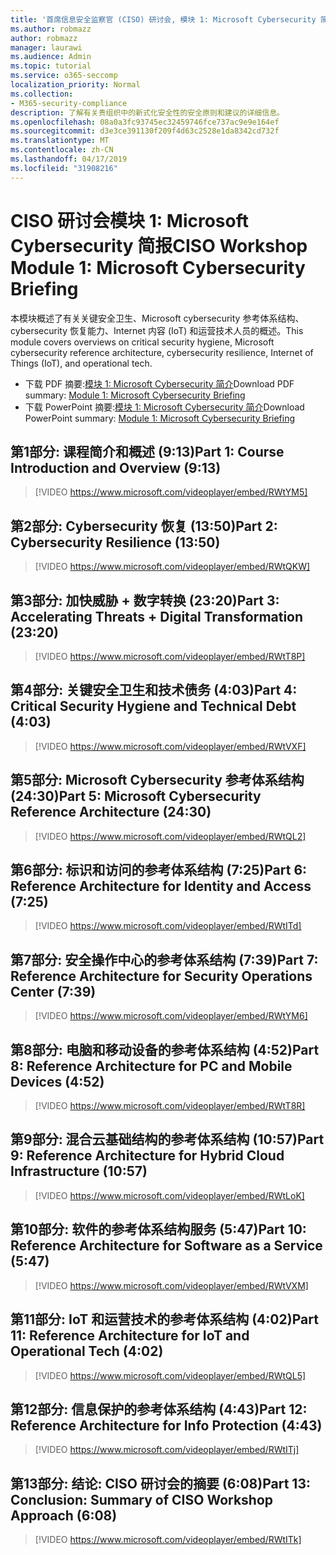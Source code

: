 ```yaml
---
title: '首席信息安全监察官 (CISO) 研讨会, 模块 1: Microsoft Cybersecurity 简报'
ms.author: robmazz
author: robmazz
manager: laurawi
ms.audience: Admin
ms.topic: tutorial
ms.service: o365-seccomp
localization_priority: Normal
ms.collection:
- M365-security-compliance
description: 了解有关贵组织中的新式化安全性的安全原则和建议的详细信息。
ms.openlocfilehash: 08a0a3fc93745ec32459746fce737ac9e9e164ef
ms.sourcegitcommit: d3e3ce391130f209f4d63c2528e1da8342cd732f
ms.translationtype: MT
ms.contentlocale: zh-CN
ms.lasthandoff: 04/17/2019
ms.locfileid: "31908216"
---
```

# <a name="ciso-workshop-module-1-microsoft-cybersecurity-briefing"></a><span data-ttu-id="17dcb-103">CISO 研讨会模块 1: Microsoft Cybersecurity 简报</span><span class="sxs-lookup"><span data-stu-id="17dcb-103">CISO Workshop Module 1: Microsoft Cybersecurity Briefing</span></span>

<span data-ttu-id="17dcb-104">本模块概述了有关关键安全卫生、Microsoft cybersecurity 参考体系结构、cybersecurity 恢复能力、Internet 内容 (IoT) 和运营技术人员的概述。</span><span class="sxs-lookup"><span data-stu-id="17dcb-104">This module covers overviews on critical security hygiene, Microsoft cybersecurity reference architecture, cybersecurity resilience, Internet of Things (IoT), and operational tech.</span></span>

- <span data-ttu-id="17dcb-105">下载 PDF 摘要:[模块 1: Microsoft Cybersecurity 简介](media/ciso-workshop-1-cybersecurity-briefing.pdf)</span><span class="sxs-lookup"><span data-stu-id="17dcb-105">Download PDF summary: [Module 1: Microsoft Cybersecurity Briefing](media/ciso-workshop-1-cybersecurity-briefing.pdf)</span></span>
- <span data-ttu-id="17dcb-106">下载 PowerPoint 摘要:[模块 1: Microsoft Cybersecurity 简介](https://docs.microsoft.com/office365/securitycompliance/media/ciso-workshop-1-cybersecurity-briefing.pptx)</span><span class="sxs-lookup"><span data-stu-id="17dcb-106">Download PowerPoint summary: [Module 1: Microsoft Cybersecurity Briefing](https://docs.microsoft.com/office365/securitycompliance/media/ciso-workshop-1-cybersecurity-briefing.pptx)</span></span>

## <a name="part-1-course-introduction-and-overview-913"></a><span data-ttu-id="17dcb-107">第1部分: 课程简介和概述 (9:13)</span><span class="sxs-lookup"><span data-stu-id="17dcb-107">Part 1: Course Introduction and Overview (9:13)</span></span>

> [!VIDEO https://www.microsoft.com/videoplayer/embed/RWtYM5]

## <a name="part-2-cybersecurity-resilience-1350"></a><span data-ttu-id="17dcb-108">第2部分: Cybersecurity 恢复 (13:50)</span><span class="sxs-lookup"><span data-stu-id="17dcb-108">Part 2: Cybersecurity Resilience (13:50)</span></span>

> [!VIDEO https://www.microsoft.com/videoplayer/embed/RWtQKW]

## <a name="part-3-accelerating-threats--digital-transformation-2320"></a><span data-ttu-id="17dcb-109">第3部分: 加快威胁 + 数字转换 (23:20)</span><span class="sxs-lookup"><span data-stu-id="17dcb-109">Part 3: Accelerating Threats + Digital Transformation (23:20)</span></span>

> [!VIDEO https://www.microsoft.com/videoplayer/embed/RWtT8P]

## <a name="part-4-critical-security-hygiene-and-technical-debt-403"></a><span data-ttu-id="17dcb-110">第4部分: 关键安全卫生和技术债务 (4:03)</span><span class="sxs-lookup"><span data-stu-id="17dcb-110">Part 4: Critical Security Hygiene and Technical Debt (4:03)</span></span>

> [!VIDEO https://www.microsoft.com/videoplayer/embed/RWtVXF]

## <a name="part-5-microsoft-cybersecurity-reference-architecture-2430"></a><span data-ttu-id="17dcb-111">第5部分: Microsoft Cybersecurity 参考体系结构 (24:30)</span><span class="sxs-lookup"><span data-stu-id="17dcb-111">Part 5: Microsoft Cybersecurity Reference Architecture (24:30)</span></span>

> [!VIDEO https://www.microsoft.com/videoplayer/embed/RWtQL2]

## <a name="part-6-reference-architecture-for-identity-and-access-725"></a><span data-ttu-id="17dcb-112">第6部分: 标识和访问的参考体系结构 (7:25)</span><span class="sxs-lookup"><span data-stu-id="17dcb-112">Part 6: Reference Architecture for Identity and Access (7:25)</span></span>

> [!VIDEO https://www.microsoft.com/videoplayer/embed/RWtITd]

## <a name="part-7-reference-architecture-for-security-operations-center-739"></a><span data-ttu-id="17dcb-113">第7部分: 安全操作中心的参考体系结构 (7:39)</span><span class="sxs-lookup"><span data-stu-id="17dcb-113">Part 7: Reference Architecture for Security Operations Center (7:39)</span></span>

> [!VIDEO https://www.microsoft.com/videoplayer/embed/RWtYM6]

## <a name="part-8-reference-architecture-for-pc-and-mobile-devices-452"></a><span data-ttu-id="17dcb-114">第8部分: 电脑和移动设备的参考体系结构 (4:52)</span><span class="sxs-lookup"><span data-stu-id="17dcb-114">Part 8: Reference Architecture for PC and Mobile Devices (4:52)</span></span>

> [!VIDEO https://www.microsoft.com/videoplayer/embed/RWtT8R]

## <a name="part-9-reference-architecture-for-hybrid-cloud-infrastructure-1057"></a><span data-ttu-id="17dcb-115">第9部分: 混合云基础结构的参考体系结构 (10:57)</span><span class="sxs-lookup"><span data-stu-id="17dcb-115">Part 9: Reference Architecture for Hybrid Cloud Infrastructure (10:57)</span></span>

> [!VIDEO https://www.microsoft.com/videoplayer/embed/RWtLoK]

## <a name="part-10-reference-architecture-for-software-as-a-service-547"></a><span data-ttu-id="17dcb-116">第10部分: 软件的参考体系结构服务 (5:47)</span><span class="sxs-lookup"><span data-stu-id="17dcb-116">Part 10: Reference Architecture for Software as a Service (5:47)</span></span>

> [!VIDEO https://www.microsoft.com/videoplayer/embed/RWtVXM]

## <a name="part-11-reference-architecture-for-iot-and-operational-tech-402"></a><span data-ttu-id="17dcb-117">第11部分: IoT 和运营技术的参考体系结构 (4:02)</span><span class="sxs-lookup"><span data-stu-id="17dcb-117">Part 11: Reference Architecture for IoT and Operational Tech (4:02)</span></span>

> [!VIDEO https://www.microsoft.com/videoplayer/embed/RWtQL5]

## <a name="part-12-reference-architecture-for-info-protection-443"></a><span data-ttu-id="17dcb-118">第12部分: 信息保护的参考体系结构 (4:43)</span><span class="sxs-lookup"><span data-stu-id="17dcb-118">Part 12: Reference Architecture for Info Protection (4:43)</span></span>

> [!VIDEO https://www.microsoft.com/videoplayer/embed/RWtITj]

## <a name="part-13-conclusion-summary-of-ciso-workshop-approach-608"></a><span data-ttu-id="17dcb-119">第13部分: 结论: CISO 研讨会的摘要 (6:08)</span><span class="sxs-lookup"><span data-stu-id="17dcb-119">Part 13: Conclusion: Summary of CISO Workshop Approach (6:08)</span></span>

> [!VIDEO https://www.microsoft.com/videoplayer/embed/RWtITk]